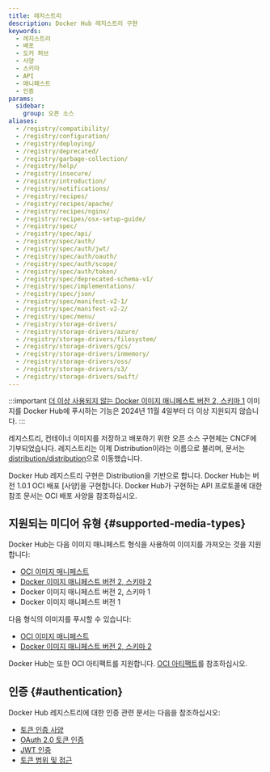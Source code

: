 ```yaml
---
title: 레지스트리
description: Docker Hub 레지스트리 구현
keywords:
  - 레지스트리
  - 배포
  - 도커 허브
  - 사양
  - 스키마
  - API
  - 매니페스트
  - 인증
params:
  sidebar:
    group: 오픈 소스
aliases:
  - /registry/compatibility/
  - /registry/configuration/
  - /registry/deploying/
  - /registry/deprecated/
  - /registry/garbage-collection/
  - /registry/help/
  - /registry/insecure/
  - /registry/introduction/
  - /registry/notifications/
  - /registry/recipes/
  - /registry/recipes/apache/
  - /registry/recipes/nginx/
  - /registry/recipes/osx-setup-guide/
  - /registry/spec/
  - /registry/spec/api/
  - /registry/spec/auth/
  - /registry/spec/auth/jwt/
  - /registry/spec/auth/oauth/
  - /registry/spec/auth/scope/
  - /registry/spec/auth/token/
  - /registry/spec/deprecated-schema-v1/
  - /registry/spec/implementations/
  - /registry/spec/json/
  - /registry/spec/manifest-v2-1/
  - /registry/spec/manifest-v2-2/
  - /registry/spec/menu/
  - /registry/storage-drivers/
  - /registry/storage-drivers/azure/
  - /registry/storage-drivers/filesystem/
  - /registry/storage-drivers/gcs/
  - /registry/storage-drivers/inmemory/
  - /registry/storage-drivers/oss/
  - /registry/storage-drivers/s3/
  - /registry/storage-drivers/swift/
---
```


:::important
[더 이상 사용되지 않는 Docker 이미지 매니페스트 버전 2, 스키마 1](https://distribution.github.io/distribution/spec/deprecated-schema-v1/) 이미지를 Docker Hub에 푸시하는 기능은 2024년 11월 4일부터 더 이상 지원되지 않습니다.
:::

레지스트리, 컨테이너 이미지를 저장하고 배포하기 위한 오픈 소스 구현체는 CNCF에 기부되었습니다. 레지스트리는 이제 Distribution이라는 이름으로 불리며, 문서는 [distribution/distribution]으로 이동했습니다.

Docker Hub 레지스트리 구현은 Distribution을 기반으로 합니다. Docker Hub는 버전 1.0.1 OCI 배포 [사양]을 구현합니다. Docker Hub가 구현하는 API 프로토콜에 대한 참조 문서는 OCI 배포 사양을 참조하십시오.

## 지원되는 미디어 유형 {#supported-media-types}

Docker Hub는 다음 이미지 매니페스트 형식을 사용하여 이미지를 가져오는 것을 지원합니다:

- [OCI 이미지 매니페스트]
- [Docker 이미지 매니페스트 버전 2, 스키마 2]
- Docker 이미지 매니페스트 버전 2, 스키마 1
- Docker 이미지 매니페스트 버전 1

다음 형식의 이미지를 푸시할 수 있습니다:

- [OCI 이미지 매니페스트]
- [Docker 이미지 매니페스트 버전 2, 스키마 2]

Docker Hub는 또한 OCI 아티팩트를 지원합니다. [OCI 아티팩트]를 참조하십시오.

## 인증 {#authentication}

Docker Hub 레지스트리에 대한 인증 관련 문서는 다음을 참조하십시오:

- [토큰 인증 사양][token]
- [OAuth 2.0 토큰 인증][oauth2]
- [JWT 인증][jwt]
- [토큰 범위 및 접근][scope]

<!-- links -->

[distribution/distribution]: https://distribution.github.io/distribution/
[specification]: https://github.com/opencontainers/distribution-spec/blob/v1.0.1/spec.md
[OCI 이미지 매니페스트]: https://github.com/opencontainers/image-spec/blob/main/manifest.md
[Docker 이미지 매니페스트 버전 2, 스키마 2]: https://distribution.github.io/distribution/spec/manifest-v2-2/
[OCI 아티팩트]: /docker-hub/repos/manage/hub-images/oci-artifacts/
[oauth2]: https://distribution.github.io/distribution/spec/auth/oauth/
[jwt]: https://distribution.github.io/distribution/spec/auth/jwt/
[token]: https://distribution.github.io/distribution/spec/auth/token/
[scope]: https://distribution.github.io/distribution/spec/auth/scope/
